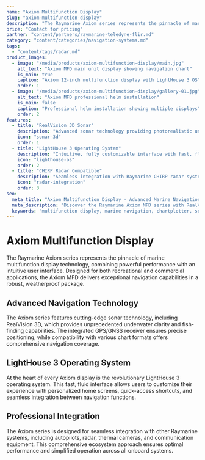 ```yaml
---
name: "Axiom Multifunction Display"
slug: "axiom-multifunction-display"
description: "The Raymarine Axiom series represents the pinnacle of marine multifunction display technology, combining powerful performance with an intuitive user interface. Designed for both recreational and commercial applications, the Axiom MFD delivers exceptional navigation capabilities in a robust, weatherproof package."
price: "Contact for pricing"
partner: "content/partners/raymarine-teledyne-flir.md"
category: "content/categories/navigation-systems.md"
tags:
  - "content/tags/radar.md"
product_images:
  - image: "/media/products/axiom-multifunction-display/main.jpg"
    alt_text: "Axiom MFD main unit display showing navigation chart"
    is_main: true
    caption: "Axiom 12-inch multifunction display with LightHouse 3 OS"
    order: 1
  - image: "/media/products/axiom-multifunction-display/gallery-01.jpg"
    alt_text: "Axiom MFD professional helm installation"
    is_main: false
    caption: "Professional helm installation showing multiple displays"
    order: 2
features:
  - title: "RealVision 3D Sonar"
    description: "Advanced sonar technology providing photorealistic underwater visualization with structure and fish identification"
    icon: "sonar-3d"
    order: 1
  - title: "LightHouse 3 Operating System"
    description: "Intuitive, fully customizable interface with fast, fluid performance and personalized home screen"
    icon: "lighthouse-os"
    order: 2
  - title: "CHIRP Radar Compatible"
    description: "Seamless integration with Raymarine CHIRP radar systems for superior target detection and tracking"
    icon: "radar-integration"
    order: 3
seo:
  meta_title: "Axiom Multifunction Display - Advanced Marine Navigation | Paul Thames"
  meta_description: "Discover the Raymarine Axiom MFD series with RealVision 3D sonar, LightHouse 3 OS, and advanced navigation capabilities for professional marine applications."
  keywords: "multifunction display, marine navigation, chartplotter, sonar, Axiom MFD, Raymarine"
---
```


# Axiom Multifunction Display

The Raymarine Axiom series represents the pinnacle of marine multifunction display technology, combining powerful performance with an intuitive user interface. Designed for both recreational and commercial applications, the Axiom MFD delivers exceptional navigation capabilities in a robust, weatherproof package.

## Advanced Navigation Technology

The Axiom series features cutting-edge sonar technology, including RealVision 3D, which provides unprecedented underwater clarity and fish-finding capabilities. The integrated GPS/GNSS receiver ensures precise positioning, while compatibility with various chart formats offers comprehensive navigation coverage.

## LightHouse 3 Operating System

At the heart of every Axiom display is the revolutionary LightHouse 3 operating system. This fast, fluid interface allows users to customize their experience with personalized home screens, quick-access shortcuts, and seamless integration between navigation functions.

## Professional Integration

The Axiom series is designed for seamless integration with other Raymarine systems, including autopilots, radar, thermal cameras, and communication equipment. This comprehensive ecosystem approach ensures optimal performance and simplified operation across all onboard systems.